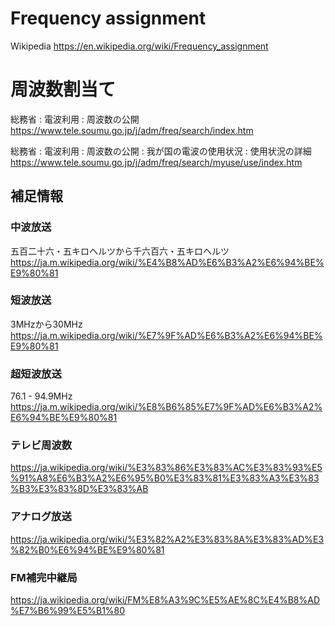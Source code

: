 # Frequency assignment

Wikipedia
https://en.wikipedia.org/wiki/Frequency_assignment

# 周波数割当て

総務省 : 電波利用 : 周波数の公開
https://www.tele.soumu.go.jp/j/adm/freq/search/index.htm

総務省 : 電波利用 : 周波数の公開 : 我が国の電波の使用状況 : 使用状況の詳細
https://www.tele.soumu.go.jp/j/adm/freq/search/myuse/use/index.htm




## 補足情報
### 中波放送
五百二十六・五キロヘルツから千六百六・五キロヘルツ
https://ja.m.wikipedia.org/wiki/%E4%B8%AD%E6%B3%A2%E6%94%BE%E9%80%81

### 短波放送
3MHzから30MHz
https://ja.m.wikipedia.org/wiki/%E7%9F%AD%E6%B3%A2%E6%94%BE%E9%80%81

### 超短波放送
76.1 - 94.9MHz
https://ja.m.wikipedia.org/wiki/%E8%B6%85%E7%9F%AD%E6%B3%A2%E6%94%BE%E9%80%81



### テレビ周波数
https://ja.wikipedia.org/wiki/%E3%83%86%E3%83%AC%E3%83%93%E5%91%A8%E6%B3%A2%E6%95%B0%E3%83%81%E3%83%A3%E3%83%B3%E3%83%8D%E3%83%AB

### アナログ放送
https://ja.wikipedia.org/wiki/%E3%82%A2%E3%83%8A%E3%83%AD%E3%82%B0%E6%94%BE%E9%80%81

### FM補完中継局

https://ja.wikipedia.org/wiki/FM%E8%A3%9C%E5%AE%8C%E4%B8%AD%E7%B6%99%E5%B1%80
